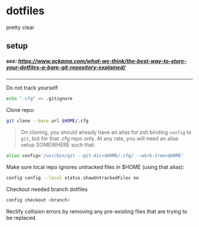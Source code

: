 # dotfiles
pretty clear

## setup

##### see: https://www.ackama.com/what-we-think/the-best-way-to-store-your-dotfiles-a-bare-git-repository-explained/
-----

Do not track yourself:
```sh
echo ".cfg" >> .gitignore
```

Clone repo:
```sh
git clone --bare url $HOME/.cfg
```

>On cloning, you should already have an alias for zsh binding `config` to `git`, but for that .cfg repo only.
>At any rate, you will need an alias setup SOMEWHERE such that:

```sh
alias config='/usr/bin/git --git-dir=$HOME/.cfg/ --work-tree=$HOME'
```

Make sure local repo ignores untracked files in $HOME (using that alias):
```sh
config config --local status.showUntrackedFiles no
```

Checkout needed branch dotfiles
```sh
config checkout <branch>
```

Rectify collision errors by removing any pre-existing files that are trying to be replaced.
